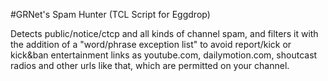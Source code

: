 #GRNet's Spam Hunter (TCL Script for Eggdrop)

Detects public/notice/ctcp and all kinds of channel spam, and filters it with the addition of a "word/phrase exception list" to avoid report/kick or kick&ban entertainment links as youtube.com, dailymotion.com, shoutcast radios and other urls like that, which are permitted on your channel.
